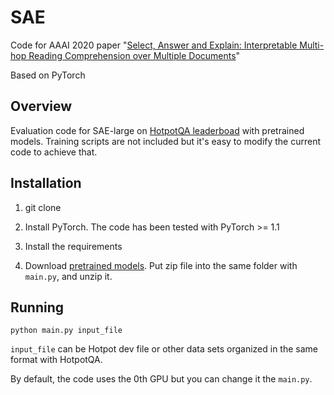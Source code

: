 # SAE
Code for AAAI 2020 paper "[Select, Answer and Explain: Interpretable Multi-hop Reading Comprehension over Multiple Documents](https://arxiv.org/abs/1911.00484)"

Based on PyTorch

## Overview
Evaluation code for SAE-large on [HotpotQA leaderboad](https://hotpotqa.github.io/) with pretrained models. Training scripts are not included but it's easy to modify the current code to achieve that.

## Installation
1. git clone

2. Install PyTorch. The code has been tested with PyTorch >= 1.1

2. Install the requirements

3. Download [pretrained models](https://drive.google.com/open?id=1Eqgi0SYB9XRHkuMyjFpeYI_MWZ7GCNTt). Put zip file into the same folder with `main.py`, and unzip it.

## Running
```
python main.py input_file
```

`input_file` can be Hotpot dev file or other data sets organized in the same format with HotpotQA.

By default, the code uses the 0th GPU but you can change it the `main.py`.
